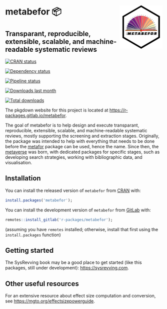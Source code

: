 
<!-- README.md is generated from README.Rmd. Please edit that file -->

# <img src='man/figures/logo.png' align="right" height="138" /> metabefor 📦

## Transparant, reproducible, extensible, scalable, and machine-readable systematic reviews

<!-- badges: start -->

[![CRAN
status](https://www.r-pkg.org/badges/version/metabefor)](https://cran.r-project.org/package=metabefor)

[![Dependency
status](https://tinyverse.netlify.com/badge/metabefor)](https://CRAN.R-project.org/package=metabefor)

[![Pipeline
status](https://gitlab.com/r-packages/metabefor/badges/main/pipeline.svg)](https://gitlab.com/r-packages/metabefor/-/commits/main)

[![Downloads last
month](https://cranlogs.r-pkg.org/badges/last-month/metabefor?color=brightgreen)](https://cran.r-project.org/package=metabefor)

[![Total
downloads](https://cranlogs.r-pkg.org/badges/grand-total/metabefor?color=brightgreen)](https://cran.r-project.org/package=metabefor)

<!-- [![Coverage status](https://codecov.io/gl/r-packages/metabefor/branch/main/graph/badge.svg)](https://app.codecov.io/gl/r-packages/metabefor?branch=main) -->

<!-- badges: end -->

The pkgdown website for this project is located at
<https://r-packages.gitlab.io/metabefor>.

<!--------------------------------------------->

<!-- Start of a custom bit for every package -->

<!--------------------------------------------->

The goal of metabefor is to help design and execute transparant,
reproducible, extensible, scalable, and machine-readable systematic
reviews, mostly supporting the screening and extraction stages.
Originally, the package was intended to help with everything that needs
to be done before the [metafor](https://metafor-project.org) package can
be used, hence the name. Since then, the
[metaverse](https://rmetaverse.github.io/) was born, with dedicated
packages for specific stages, such as developing search strategies,
working with bibliographic data, and visualisation.

<!--------------------------------------------->

<!--  End of a custom bit for every package  -->

<!--------------------------------------------->

## Installation

You can install the released version of `metabefor` from
[CRAN](https://CRAN.R-project.org) with:

``` r
install.packages('metabefor');
```

You can install the development version of `metabefor` from
[GitLab](https://about.gitlab.com) with:

``` r
remotes::install_gitlab('r-packages/metabefor');
```

(assuming you have `remotes` installed; otherwise, install that first
using the `install.packages` function)

<!-- You can install the cutting edge development version (own risk, don't try this at home, etc)  of `metabefor` from [GitLab](https://about.gitlab.com) with: -->

<!--------------------------------------------->

<!-- Start of a custom bit for every package -->

<!--------------------------------------------->

## Getting started

The SysRevving book may be a good place to get started (like this
packages, still under development): <https://sysrevving.com>.

## Other useful resources

For an extensive resource about effect size computation and conversion,
see <https://mgto.org/effectsizepowerguide>.

<!--------------------------------------------->

<!--  End of a custom bit for every package  -->

<!--------------------------------------------->
